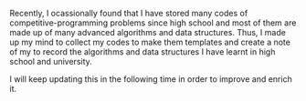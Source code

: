 Recently, I ocassionally found that I have stored many codes of competitive-programming problems since high school and most of them are made up of many advanced algorithms and data structures.
Thus, I made up my mind to collect my codes to make them templates and create a note of my to record the algorithms and data structures I have learnt in high school and university.

I will keep updating this in the following time in order to improve and enrich it.
